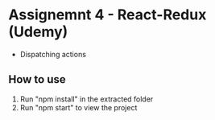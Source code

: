 # Assignemnt 4 - React-Redux (Udemy)

- Dispatching actions

## How to use

1. Run "npm install" in the extracted folder
2. Run "npm start" to view the project
